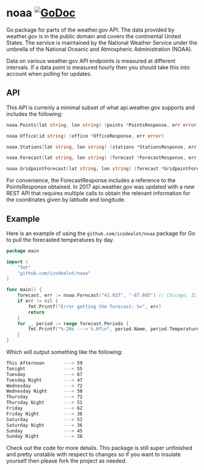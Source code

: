 # noaa [![GoDoc](https://godoc.org/github.com/icodealot/noaa?status.svg)](https://godoc.org/github.com/icodealot/noaa)

Go package for parts of the weather.gov API. The data provided by weather.gov is in the public domain and covers the continental United States. The service is maintained by the National Weather Service under the umbrella of the National Oceanic and Atmospheric Administration (NOAA). 

Data on various weather.gov API endpoints is measured at different intervals. If a data point is measured hourly then you should take this into account when polling for updates.

## API

This API is currenly a minimal subset of what api.weather.gov supports and includes the following:

```go
noaa.Points(lat string, lon string) (points *PointsResponse, err error)
```

```go
noaa.Office(id string) (office *OfficeResponse, err error)
```

```go
noaa.Stations(lat string, lon string) (stations *StationsResponse, err error) {
```

```go
noaa.Forecast(lat string, lon string) (forecast *ForecastResponse, err error) {
```

```go
noaa.GridpointForecast(lat string, lon string) (forecast *GridpointForecastResponse, err error) {
```

For convenience, the ForecastResponse includes a reference to the PointsResponse obtained. In 2017 api.weather.gov was updated with a new REST API that requires multiple calls to obtain the relevant information for the coordinates given by latitude and longitude.

## Example

Here is an example of using the `github.com/icodealot/noaa` package for Go to pull the forecasted temperatures by day.

```go
package main

import (
	"fmt"
	"github.com/icodealot/noaa"
)

func main() {
	forecast, err := noaa.Forecast("41.837", "-87.685") // Chicago, IL
	if err != nil {
		fmt.Printf("Error getting the forecast: %v", err)
		return
	}
	for _, period := range forecast.Periods {
		fmt.Printf("%-20s ---> %.0f\n", period.Name, period.Temperature)
	}
}
```

Which will output something like the following:

```bash
This Afternoon       ---> 59
Tonight              ---> 55
Tuesday              ---> 67
Tuesday Night        ---> 47
Wednesday            ---> 72
Wednesday Night      ---> 50
Thursday             ---> 72
Thursday Night       ---> 51
Friday               ---> 62
Friday Night         ---> 36
Saturday             ---> 52
Saturday Night       ---> 36
Sunday               ---> 45
Sunday Night         ---> 28
```

Check out the code for more details. This package is still super unfinished and pretty unstable with respect to changes so if you want to insulate yourself then please fork the project as needed.
